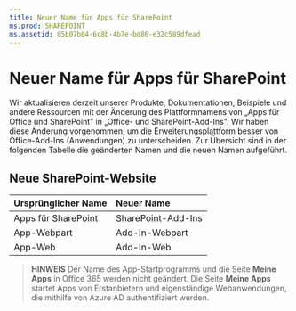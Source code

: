 ```yaml
---
title: Neuer Name für Apps für SharePoint
ms.prod: SHAREPOINT
ms.assetid: 05b07b04-6c8b-4b7e-bd86-e32c589dfead
---
```



# Neuer Name für Apps für SharePoint

Wir aktualisieren derzeit unserer Produkte, Dokumentationen, Beispiele und andere Ressourcen mit der Änderung des Plattformnamens von „Apps für Office und SharePoint" in „Office- und SharePoint-Add-Ins". Wir haben diese Änderung vorgenommen, um die Erweiterungsplattform besser von Office-Add-Ins (Anwendungen) zu unterscheiden. Zur Übersicht sind in der folgenden Tabelle die geänderten Namen und die neuen Namen aufgeführt.
  
    
    


## Neue SharePoint-Website
<a name="bk_newname"> </a>



|**Ursprünglicher Name**|**Neuer Name**|
|:-----|:-----|
|Apps für SharePoint  <br/> |SharePoint-Add-Ins  <br/> |
|App-Webpart  <br/> |Add-In-Webpart  <br/> |
|App-Web  <br/> |Add-In-Web  <br/> |
   

> **HINWEIS**
> Der Name des App-Startprogramms und die Seite **Meine Apps** in Office 365 werden nicht geändert. Die Seite **Meine Apps** startet Apps von Erstanbietern und eigenständige Webanwendungen, die mithilfe von Azure AD authentifiziert werden.
  
    
    


